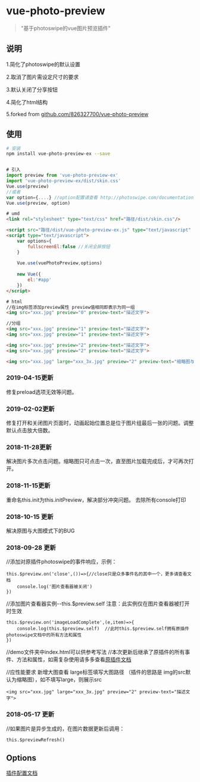 # vue-photo-preview

> \"基于photoswipe的vue图片预览插件\"

## 说明

1.简化了photoswipe的默认设置

2.取消了图片需设定尺寸的要求

3.默认关闭了分享按钮

4.简化了html结构

5.forked from [github.com/826327700/vue-photo-preview](https://github.com/826327700/vue-photo-preview)

## 使用
``` bash
# 安装
npm install vue-photo-preview-ex --save
```

```javascript

# 引入
import preview from 'vue-photo-preview-ex'
import 'vue-photo-preview-ex/dist/skin.css'
Vue.use(preview)
//或者 
var option={....} //option配置请查看 http://photoswipe.com/documentation/options.html
Vue.use(preview, option)

```

```html
# umd
<link rel="stylesheet" type="text/css" href="路径/dist/skin.css"/>

<script src="路径/dist/vue-photo-preview-ex.js" type="text/javascript" charset="utf-8"></script>
<script type="text/javascript">
	var options={
		fullscreenEl:false //关闭全屏按钮
	}
	
	Vue.use(vuePhotoPreview,options)
	
	new Vue({
		el:'#app'
	})
</script>
```

```html
# html
//在img标签添加preview属性 preview值相同即表示为同一组
<img src="xxx.jpg" preview="0" preview-text="描述文字">

//分组
<img src="xxx.jpg" preview="1" preview-text="描述文字">
<img src="xxx.jpg" preview="1" preview-text="描述文字">

<img src="xxx.jpg" preview="2" preview-text="描述文字">
<img src="xxx.jpg" preview="2" preview-text="描述文字">

<img src="xxx.jpg" large="xxx_3x.jpg" preview="2" preview-text="缩略图与大图模式">
```

### 2019-04-15更新
修复preload选项无效等问题。

### 2019-02-02更新
修复打开和关闭图片页面时，动画起始位置总是位于图片组最后一张的问题。调整默认点击放大倍数。

### 2018-11-28更新
解决图片多次点击问题。缩略图只可点击一次，直至图片加载完成后，才可再次打开。

### 2018-11-15更新
重命名this.init为this.initPreview，解决部分冲突问题。
去除所有console打印

### 2018-10-15 更新
解决原图与大图模式下的BUG

### 2018-09-28 更新
//添加对原插件photoswipe的事件响应，示例：
```
this.$preview.on('close',())=>{//close只是众多事件名的其中一个，更多请查看文档
	console.log('图片查看器被关闭')
})
```

//添加图片查看器实例--this.$preview.self 注意：此实例仅在图片查看器被打开时生效
```
this.$preview.on('imageLoadComplete',(e,item)=>{
	console.log(this.$preview.self)  //此时this.$preview.self拥有原插件photoswipe文档中的所有方法和属性
})
```

//demo文件夹中index.html可以供参考写法
//本次更新后继承了原插件的所有事件、方法和属性，如需复杂使用请多多查看[原插件文档](http://photoswipe.com/documentation/api.html) 

//应性能要求 新增大图查看 large标签填写大图路径 （插件的思路是 img的src默认为缩略图），如不填写large，则展示src
```
<img src="xxx.jpg" large="xxx_3x.jpg" preview="2" preview-text="描述文字">
```

### 2018-05-17 更新
//如果图片是异步生成的，在图片数据更新后调用：
```
this.$previewRefresh()
```



## Options   
[插件配置文档](http://photoswipe.com/documentation/options.html)